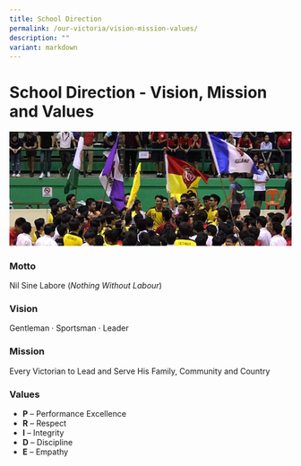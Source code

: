 ```yaml
---
title: School Direction
permalink: /our-victoria/vision-mission-values/
description: ""
variant: markdown
---
```

# **School Direction - Vision, Mission and Values**

![](/images/vmv_2017.jpg)

### Motto

Nil Sine Labore (*Nothing Without Labour*)

### Vision

Gentleman · Sportsman · Leader

### Mission

Every Victorian to Lead and Serve His Family, Community and Country

### Values

*   **P** – Performance Excellence
*   **R** – Respect
*   **I** – Integrity
*   **D** – Discipline
*   **E** – Empathy